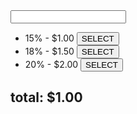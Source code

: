 <main>
      <input class="bill-total" type="number" />
      <ul>
        <li>
          15% - $<span id="fifteen-percent">1.00</span>
          <button class="button-15">SELECT</button>
        </li>
        <li>
          18% - $<span id="eighteen-percent">1.50</span>
          <button class="button-18">SELECT</button>
        </li>
        <li>
          20% - $<span id="twenty-percent">2.00</span>
          <button class="button-20">SELECT</button>
        </li>
      </ul>
      <h2>total: $<span id="total">1.00</span></h2>
    </main>
